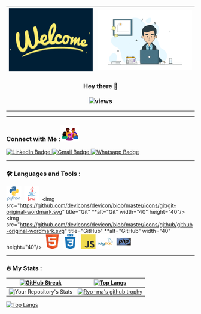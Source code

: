
<!--p align="center">
  <img width="300" src="./doc/bg.gif"> <!--datascientist.png>
</p-->
|<img width="400" src="./doc/welcome.gif">|<img width="450" src="./doc/bg.gif">|
|-----|-----|
<h3 align="center">
  Hey there 🤙
  <!--img src="https://media.giphy.com/media/hvRJCLFzcasrR4ia7z/giphy.gif" width="-10px"/-->
  <br /> <br />
  <img src="https://komarev.com/ghpvc/?username=sivakajan-tech&style=flat-square&color=blue" alt="views" width="200px"/>
</h3>


---
<!--
### 👨‍💻 About Me :
- 👀 I’m interested in the Data Science field.
- 🌱 I’m currently learning Data Science and Engineering at University of Moratuwa
- 💞️ I’m looking to collaborate on Machine Learning or Deep Learning projects.
-->
---

### Connect with Me :<img src="./doc/Connect-With-Me.gif" alt="drawing" width="50"/>
<div id="badges">
  <a href="https://www.linkedin.com/in/sivakajan-sivaparan-73791a195/">
    <img src="https://img.shields.io/badge/LinkedIn-blue?style=for-the-badge&logo=linkedin&logoColor=white" alt="LinkedIn Badge"/>
  </a>
  <a href="mailto: sivakajan.19@cse.mrt.ac.lk">
    <img src="https://img.shields.io/badge/Gmail-D14836?style=for-the-badge&logo=gmail&logoColor=white" alt="Gmail Badge"/>
  </a>
  <a href="https://wa.me/94763026718">
    <img src="https://img.shields.io/badge/WhatsApp-25D366?style=for-the-badge&logo=whatsapp&logoColor=white" alt="Whatsapp Badge"/>
  </a>
</div>

---

### 🛠️ Languages and Tools :
<div>

  <img src="https://github.com/devicons/devicon/blob/master/icons/python/python-original-wordmark.svg" title="Python" alt="Python" width="40" height="40"/>&nbsp;
  <img src="https://github.com/devicons/devicon/blob/master/icons/java/java-original-wordmark.svg" title="Java" alt="Java" width="40" height="40"/>&nbsp;
  <img src="https://github.com/devicons/devicon/blob/master/icons/git/git-original-wordmark.svg" title="Git" **alt="Git" width="40" height="40"/>&nbsp;
  <img src="https://github.com/devicons/devicon/blob/master/icons/github/github-original-wordmark.svg" title="GitHub" **alt="GitHub" width="40" height="40"/>&nbsp;
  <img src="https://github.com/devicons/devicon/blob/master/icons/html5/html5-original.svg" title="HTML5" alt="HTML" width="40" height="40"/>&nbsp;
  <img src="https://github.com/devicons/devicon/blob/master/icons/css3/css3-plain-wordmark.svg"  title="CSS3" alt="CSS" width="40" height="40"/>&nbsp;
  <img src="https://github.com/devicons/devicon/blob/master/icons/javascript/javascript-original.svg" title="JavaScript" alt="JavaScript" width="40" height="40"/>&nbsp;
  <img src="https://github.com/devicons/devicon/blob/master/icons/mysql/mysql-original-wordmark.svg" title="MySQL"  alt="MySQL" width="40" height="40"/>&nbsp;
  <img src="https://github.com/devicons/devicon/blob/master/icons/php/php-original.svg" title="PHP"  alt="PHP" width="40" height="40"/>&nbsp;
</div>

---

### 🔥 My Stats :

|[![GitHub Streak](http://github-readme-streak-stats.herokuapp.com?user=sivakajan-tech&theme=light&background=ffffff)](https://git.io/streak-stats)|[![Top Langs](https://github-readme-stats.vercel.app/api/top-langs/?username=sivakajan-tech&layout=compact&theme=vision-friendly-light)](https://github.com/anuraghazra/github-readme-stats)|
|------|----|
|![Your Repository's Stats](https://github-readme-stats.vercel.app/api?username=sivakajan-tech&theme=buefy&show_icons=true)|[![Ryo-ma's github trophy](https://github-profile-trophy.vercel.app/?username=sivakajan-tech&row=2&column=3)](https://github.com/ryo-ma/github-profile-trophy)|

[![Top Langs](https://github-readme-stats.vercel.app/api/top-langs/?username=Sivakajan-tech&layout=compact)](https://github.com/anuraghazra/github-readme-stats)

<!--a href="https://www.linkedin.com/in/sivakajan-sivaparan-73791a195/"><img src="./doc/Linkedin.png" alt="drawing" width="40"/></a>
<a href="https://wa.me/94763068411"><img src="./doc/WhatsApp.png" alt="drawing" width="50"/></a>
<a href="https://www.facebook.com/sivakajan456/"><img src="./doc/Facebook.png" alt="drawing" width="40"/></a>&nbsp;&nbsp;
<!--a href="mailto: sivakajan.19@cse.mrt.ac.lk"><img src="./doc/Gmail.png" alt="drawing" width="40"/></a-->

<!---
Sivakajan-tech/Sivakajan4999 is a ✨ special ✨ repository because its `README.md` (this file) appears on your GitHub profile.
You can click the Preview link to take a look at your changes.
--->
